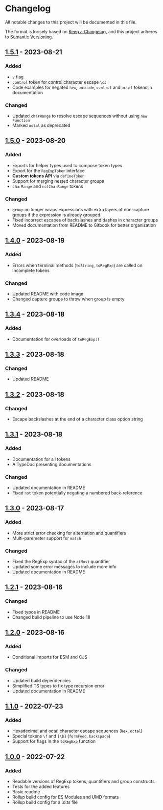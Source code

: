 # Changelog

All notable changes to this project will be documented in this file.

The format is loosely based on [Keep a Changelog](https://keepachangelog.com/en/1.0.0/),
and this project adheres to [Semantic Versioning](https://semver.org/spec/v2.0.0.html).

## [1.5.1] - 2023-08-21

### Added

- `v` flag
- `control` token for control character escape `\cJ`
- Code examples for negated `hex`, `unicode`, `control` and `octal` tokens in documentation

### Changed

- Updated `charRange` to resolve escape sequences without using `new Function`
- Marked `octal` as deprecated

## [1.5.0] - 2023-08-20

### Added

- Exports for helper types used to compose token types
- Export for the `RegExpToken` interface
- **Custom tokens API** via `defineToken`
- Support for merging nested character groups
- `charRange` and `notCharRange` tokens

### Changed

- `group` no longer wraps expressions with extra layers of non-capture groups if the expression is already grouped
- Fixed incorrect escapes of backslashes and dashes in character groups
- Moved documentation from README to Gitbook for better organization

## [1.4.0] - 2023-08-19

### Added

- Errors when terminal methods (`toString`, `toRegExp`) are called on incomplete tokens

### Changed

- Updated README with code image
- Changed capture groups to throw when group is empty

## [1.3.4] - 2023-08-18

### Added

- Documentation for overloads of `toRegExp()`

## [1.3.3] - 2023-08-18

### Changed

- Updated README

## [1.3.2] - 2023-08-18

### Changed

- Escape backslashes at the end of a character class option string

## [1.3.1] - 2023-08-18

### Added

- Documentation for all tokens
- A TypeDoc presenting documentations

### Changed

- Updated documentation in README
- Fixed `not` token potentially negating a numbered back-reference


## [1.3.0] - 2023-08-17

### Added

- More strict error checking for alternation and quantifiers
- Multi-paremeter support for `match`

### Changed

- Fixed the RegExp syntax of the `atMost` quantifier
- Updated some error messages to include more info
- Updated documentation in README

## [1.2.1] - 2023-08-16

### Changed

- Fixed typos in README
- Changed build pipeline to use Node 18

## [1.2.0] - 2023-08-16

### Added

- Conditional imports for ESM and CJS

### Changed

- Updated build dependencies
- Simplified TS types to fix type recursion error
- Updated documentation in README

## [1.1.0] - 2022-07-23

### Added

- Hexadecimal and octal character escape sequences (`hex`, `octal`)
- Special tokens `\f` and `[\b]` (`formFeed`, `backspace`)
- Support for flags in the `toRegExp` function

## [1.0.0] - 2022-07-22

### Added

- Readable versions of RegExp tokens, quantifiers and group constructs
- Tests for the added features
- Basic readme
- Rollup build config for ES Modules and UMD formats
- Rollup build config for a .d.ts file

[1.0.0]: https://github.com/hlysine/readable-regexp/releases/tag/v1.0.0
[1.1.0]: https://github.com/hlysine/readable-regexp/releases/tag/v1.1.0
[1.2.0]: https://github.com/hlysine/readable-regexp/releases/tag/v1.2.0
[1.2.1]: https://github.com/hlysine/readable-regexp/releases/tag/v1.2.1
[1.3.0]: https://github.com/hlysine/readable-regexp/releases/tag/v1.3.0
[1.3.1]: https://github.com/hlysine/readable-regexp/releases/tag/v1.3.1
[1.3.2]: https://github.com/hlysine/readable-regexp/releases/tag/v1.3.2
[1.3.3]: https://github.com/hlysine/readable-regexp/releases/tag/v1.3.3
[1.3.4]: https://github.com/hlysine/readable-regexp/releases/tag/v1.3.4
[1.4.0]: https://github.com/hlysine/readable-regexp/releases/tag/v1.4.0
[1.5.0]: https://github.com/hlysine/readable-regexp/releases/tag/v1.5.0
[1.5.1]: https://github.com/hlysine/readable-regexp/releases/tag/v1.5.1
